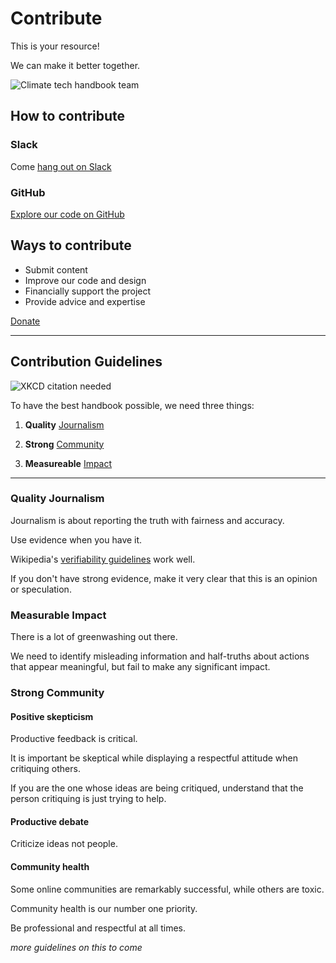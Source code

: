 # Contribute

This is your resource!

We can make it better together.

![Climate tech handbook team](../static/img/climate-tech-handbook-team-zoom.png)

## How to contribute

### Slack

Come [hang out on Slack](https://chat.climatetechhandbook.com) 

### GitHub

[Explore our code on GitHub](https://github.com/climate-tech-handbook)

## Ways to contribute

* Submit content
* Improve our code and design
* Financially support the project
* Provide advice and expertise

<!--insert logos-->

<a href="https://checkout.square.site/merchant/QT27FKBWCRT2B/checkout/YJPPOLBCIENMGHKMMCTLKYBE" class="doc-button">Donate</a>

---

## Contribution Guidelines

![XKCD citation needed](/img/xkcd-citation-needed.png)

To have the best handbook possible, we need three things:

1) **Quality** [Journalism](#quality-journalism)

2) **Strong** [Community](#strong-community)

3) **Measureable** [Impact](#measureable-impact)

---

### Quality Journalism

Journalism is about reporting the truth with fairness and accuracy.

Use evidence when you have it.

Wikipedia's [verifiability guidelines](https://en.wikipedia.org/wiki/Wikipedia:Verifiability) work well.

If you don't have strong evidence, make it very clear that this is an opinion or speculation. 


### Measurable Impact

There is a lot of greenwashing out there.

We need to identify misleading information and half-truths about actions that appear meaningful, but fail to make any significant impact.


### Strong Community

#### Positive skepticism

Productive feedback is critical.

It is important be skeptical while displaying a respectful attitude when critiquing others.

If you are the one whose ideas are being critiqued, understand that the person critiquing is just trying to help.

#### Productive debate

Criticize ideas not people.

#### Community health

Some online communities are remarkably successful, while others are toxic.

Community health is our number one priority.

Be professional and respectful at all times.

_more guidelines on this to come_